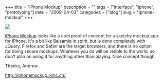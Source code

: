 +++
title = "iPhone Mockup"
description = ""
tags = ["interface", "iphone", "prototyping"]
date = "2009-04-03"
categories = ["blog"]
slug = "iphone-mockup"
+++



  <div class="notebook-screenshot"><a href="http://iphonemockup.lkmc.ch/"><img src="//konigi.com/media/notebook/iphone-mockup.jpg" class="notebook-image" /></a></div><p><a href="http://iphonemockup.lkmc.ch/">iPhone Mockup</a> looks like a cool proof of concept for a sketchy mockup app for iPhone. It's a bit like Balsamiq in spirit, but is done completely with JQuery. Firefox and Safari are the target browsers, and there is no option for doing secure mockups. Whatever you do will be visible to the world, so don't plan on using it for anything other than playing. Nice concept though. </p>
<p>Thanks, Andrew.</p>
    
  <a href="http://iphonemockup.lkmc.ch/">http://iphonemockup.lkmc.ch/</a>
